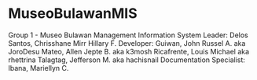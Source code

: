 # MuseoBulawanMIS

Group 1 - Museo Bulawan Management Information System
Leader: Delos Santos, Chrisshane Mirr Hillary F.
Developer: Guiwan, John Russel A. aka JoroDesu
          Mateo, Allen Jepte B. aka k3mosh
          Ricafrente, Louis Michael aka rhettrina
          Talagtag, Jefferson M. aka hachisnail
Documentation Specialist:
          Ibana, Mariellyn C.
          
      
